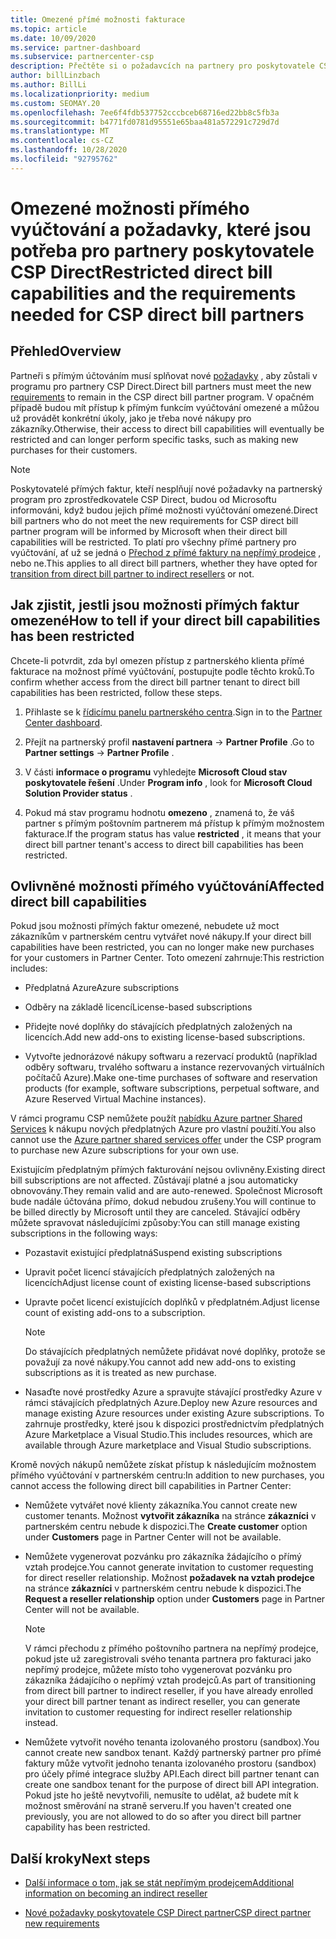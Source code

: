 ```yaml
---
title: Omezené přímé možnosti fakturace
ms.topic: article
ms.date: 10/09/2020
ms.service: partner-dashboard
ms.subservice: partnercenter-csp
description: Přečtěte si o požadavcích na partnery pro poskytovatele CSP a o tom, jak zamezit omezením možností. Zjistěte, jestli jsou vaše schopnosti omezené.
author: billLinzbach
ms.author: BillLi
ms.localizationpriority: medium
ms.custom: SEOMAY.20
ms.openlocfilehash: 7ee6f4fdb537752cccbceb68716ed22bb8c5fb3a
ms.sourcegitcommit: b4771fd0781d95551e65baa481a572291c729d7d
ms.translationtype: MT
ms.contentlocale: cs-CZ
ms.lasthandoff: 10/28/2020
ms.locfileid: "92795762"
---
```

# <a name="restricted-direct-bill-capabilities-and-the-requirements-needed-for-csp-direct-bill-partners"></a><span data-ttu-id="b12ac-104">Omezené možnosti přímého vyúčtování a požadavky, které jsou potřeba pro partnery poskytovatele CSP Direct</span><span class="sxs-lookup"><span data-stu-id="b12ac-104">Restricted direct bill capabilities and the requirements needed for CSP direct bill partners</span></span>  

## <a name="overview"></a><span data-ttu-id="b12ac-105">Přehled</span><span class="sxs-lookup"><span data-stu-id="b12ac-105">Overview</span></span>

<span data-ttu-id="b12ac-106">Partneři s přímým účtováním musí splňovat nové [požadavky](direct-partner-new-requirements.md) , aby zůstali v programu pro partnery CSP Direct.</span><span class="sxs-lookup"><span data-stu-id="b12ac-106">Direct bill partners must meet the new [requirements](direct-partner-new-requirements.md) to remain in the CSP direct bill partner program.</span></span> <span data-ttu-id="b12ac-107">V opačném případě budou mít přístup k přímým funkcím vyúčtování omezené a můžou už provádět konkrétní úkoly, jako je třeba nové nákupy pro zákazníky.</span><span class="sxs-lookup"><span data-stu-id="b12ac-107">Otherwise, their access to direct bill capabilities will eventually be restricted and can longer perform specific tasks, such as making new purchases for their customers.</span></span>

> [!Note]
> <span data-ttu-id="b12ac-108">Poskytovatelé přímých faktur, kteří nesplňují nové požadavky na partnerský program pro zprostředkovatele CSP Direct, budou od Microsoftu informováni, když budou jejich přímé možnosti vyúčtování omezené.</span><span class="sxs-lookup"><span data-stu-id="b12ac-108">Direct bill partners who do not meet the new requirements for CSP direct bill partner program will be informed by Microsoft when their direct bill capabilities will be restricted.</span></span> <span data-ttu-id="b12ac-109">To platí pro všechny přímé partnery pro vyúčtování, ať už se jedná o [Přechod z přímé faktury na nepřímý prodejce](transition-direct-to-indirect.md) , nebo ne.</span><span class="sxs-lookup"><span data-stu-id="b12ac-109">This applies to all direct bill partners, whether they have opted for [transition from direct bill partner to indirect resellers](transition-direct-to-indirect.md) or not.</span></span>  

## <a name="how-to-tell-if-your-direct-bill-capabilities-has-been-restricted"></a><span data-ttu-id="b12ac-110">Jak zjistit, jestli jsou možnosti přímých faktur omezené</span><span class="sxs-lookup"><span data-stu-id="b12ac-110">How to tell if your direct bill capabilities has been restricted</span></span>

<span data-ttu-id="b12ac-111">Chcete-li potvrdit, zda byl omezen přístup z partnerského klienta přímé fakturace na možnost přímé vyúčtování, postupujte podle těchto kroků.</span><span class="sxs-lookup"><span data-stu-id="b12ac-111">To confirm whether access from the direct bill partner tenant to direct bill capabilities has been restricted, follow these steps.</span></span>

1. <span data-ttu-id="b12ac-112">Přihlaste se k [řídicímu panelu partnerského centra](https://partner.microsoft.com/dashboard).</span><span class="sxs-lookup"><span data-stu-id="b12ac-112">Sign in to the [Partner Center dashboard](https://partner.microsoft.com/dashboard).</span></span>

2. <span data-ttu-id="b12ac-113">Přejít na partnerský profil **nastavení partnera**  ->  **Partner Profile** .</span><span class="sxs-lookup"><span data-stu-id="b12ac-113">Go to **Partner settings** -> **Partner Profile** .</span></span>

3. <span data-ttu-id="b12ac-114">V části **informace o programu** vyhledejte **Microsoft Cloud stav poskytovatele řešení** .</span><span class="sxs-lookup"><span data-stu-id="b12ac-114">Under **Program info** , look for **Microsoft Cloud Solution Provider status** .</span></span>

4. <span data-ttu-id="b12ac-115">Pokud má stav programu hodnotu **omezeno** , znamená to, že váš partner s přímým poštovním partnerem má přístup k přímým možnostem fakturace.</span><span class="sxs-lookup"><span data-stu-id="b12ac-115">If the program status has value **restricted** , it means that your direct bill partner tenant's access to direct bill capabilities has been restricted.</span></span>

## <a name="affected-direct-bill-capabilities"></a><span data-ttu-id="b12ac-116">Ovlivněné možnosti přímého vyúčtování</span><span class="sxs-lookup"><span data-stu-id="b12ac-116">Affected direct bill capabilities</span></span>

<span data-ttu-id="b12ac-117">Pokud jsou možnosti přímých faktur omezené, nebudete už moct zákazníkům v partnerském centru vytvářet nové nákupy.</span><span class="sxs-lookup"><span data-stu-id="b12ac-117">If your direct bill capabilities have been restricted, you can no longer make new purchases for your customers in Partner Center.</span></span> <span data-ttu-id="b12ac-118">Toto omezení zahrnuje:</span><span class="sxs-lookup"><span data-stu-id="b12ac-118">This restriction includes:</span></span>

- <span data-ttu-id="b12ac-119">Předplatná Azure</span><span class="sxs-lookup"><span data-stu-id="b12ac-119">Azure subscriptions</span></span>

- <span data-ttu-id="b12ac-120">Odběry na základě licencí</span><span class="sxs-lookup"><span data-stu-id="b12ac-120">License-based subscriptions</span></span>

- <span data-ttu-id="b12ac-121">Přidejte nové doplňky do stávajících předplatných založených na licencích.</span><span class="sxs-lookup"><span data-stu-id="b12ac-121">Add new add-ons to existing license-based subscriptions.</span></span>

- <span data-ttu-id="b12ac-122">Vytvořte jednorázové nákupy softwaru a rezervací produktů (například odběry softwaru, trvalého softwaru a instance rezervovaných virtuálních počítačů Azure).</span><span class="sxs-lookup"><span data-stu-id="b12ac-122">Make one-time purchases of software and reservation products (for example, software subscriptions, perpetual software, and Azure Reserved Virtual Machine instances).</span></span>

<span data-ttu-id="b12ac-123">V rámci programu CSP nemůžete použít [nabídku Azure partner Shared Services](shared-services.md) k nákupu nových předplatných Azure pro vlastní použití.</span><span class="sxs-lookup"><span data-stu-id="b12ac-123">You also cannot use the [Azure partner shared services offer](shared-services.md) under the CSP program to purchase new Azure subscriptions for your own use.</span></span>

<span data-ttu-id="b12ac-124">Existujícím předplatným přímých fakturování nejsou ovlivněny.</span><span class="sxs-lookup"><span data-stu-id="b12ac-124">Existing direct bill subscriptions are not affected.</span></span> <span data-ttu-id="b12ac-125">Zůstávají platné a jsou automaticky obnovovány.</span><span class="sxs-lookup"><span data-stu-id="b12ac-125">They remain valid and are auto-renewed.</span></span> <span data-ttu-id="b12ac-126">Společnost Microsoft bude nadále účtována přímo, dokud nebudou zrušeny.</span><span class="sxs-lookup"><span data-stu-id="b12ac-126">You will continue to be billed directly by Microsoft until they are canceled.</span></span> <span data-ttu-id="b12ac-127">Stávající odběry můžete spravovat následujícími způsoby:</span><span class="sxs-lookup"><span data-stu-id="b12ac-127">You can still manage existing subscriptions in the following ways:</span></span>

- <span data-ttu-id="b12ac-128">Pozastavit existující předplatná</span><span class="sxs-lookup"><span data-stu-id="b12ac-128">Suspend existing subscriptions</span></span>

- <span data-ttu-id="b12ac-129">Upravit počet licencí stávajících předplatných založených na licencích</span><span class="sxs-lookup"><span data-stu-id="b12ac-129">Adjust license count of existing license-based subscriptions</span></span>

- <span data-ttu-id="b12ac-130">Upravte počet licencí existujících doplňků v předplatném.</span><span class="sxs-lookup"><span data-stu-id="b12ac-130">Adjust license count of existing add-ons to a subscription.</span></span> 
 
    >[!Note] 
    ><span data-ttu-id="b12ac-131">Do stávajících předplatných nemůžete přidávat nové doplňky, protože se považují za nové nákupy.</span><span class="sxs-lookup"><span data-stu-id="b12ac-131">You cannot add new add-ons to existing subscriptions as it is treated as new purchase.</span></span>

- <span data-ttu-id="b12ac-132">Nasaďte nové prostředky Azure a spravujte stávající prostředky Azure v rámci stávajících předplatných Azure.</span><span class="sxs-lookup"><span data-stu-id="b12ac-132">Deploy new Azure resources and manage existing Azure resources under existing Azure subscriptions.</span></span> <span data-ttu-id="b12ac-133">To zahrnuje prostředky, které jsou k dispozici prostřednictvím předplatných Azure Marketplace a Visual Studio.</span><span class="sxs-lookup"><span data-stu-id="b12ac-133">This includes resources, which are available through Azure marketplace and Visual Studio subscriptions.</span></span>

<span data-ttu-id="b12ac-134">Kromě nových nákupů nemůžete získat přístup k následujícím možnostem přímého vyúčtování v partnerském centru:</span><span class="sxs-lookup"><span data-stu-id="b12ac-134">In addition to new purchases, you cannot access the following direct bill capabilities in Partner Center:</span></span>

- <span data-ttu-id="b12ac-135">Nemůžete vytvářet nové klienty zákazníka.</span><span class="sxs-lookup"><span data-stu-id="b12ac-135">You cannot create new customer tenants.</span></span> <span data-ttu-id="b12ac-136">Možnost **vytvořit zákazníka** na stránce **zákazníci** v partnerském centru nebude k dispozici.</span><span class="sxs-lookup"><span data-stu-id="b12ac-136">The **Create customer** option under **Customers** page in Partner Center will not be available.</span></span>

- <span data-ttu-id="b12ac-137">Nemůžete vygenerovat pozvánku pro zákazníka žádajícího o přímý vztah prodejce.</span><span class="sxs-lookup"><span data-stu-id="b12ac-137">You cannot generate invitation to customer requesting for direct reseller relationship.</span></span> <span data-ttu-id="b12ac-138">Možnost **požadavek na vztah prodejce** na stránce **zákazníci** v partnerském centru nebude k dispozici.</span><span class="sxs-lookup"><span data-stu-id="b12ac-138">The **Request a reseller relationship** option under **Customers** page in Partner Center will not be available.</span></span>

    >[!NOTE]
    ><span data-ttu-id="b12ac-139">V rámci přechodu z přímého poštovního partnera na nepřímý prodejce, pokud jste už zaregistrovali svého tenanta partnera pro fakturaci jako nepřímý prodejce, můžete místo toho vygenerovat pozvánku pro zákazníka žádajícího o nepřímý vztah prodejců.</span><span class="sxs-lookup"><span data-stu-id="b12ac-139">As part of transitioning from direct bill partner to indirect reseller, if you have already enrolled your direct bill partner tenant as indirect reseller, you can generate invitation to customer requesting for indirect reseller relationship instead.</span></span>

- <span data-ttu-id="b12ac-140">Nemůžete vytvořit nového tenanta izolovaného prostoru (sandbox).</span><span class="sxs-lookup"><span data-stu-id="b12ac-140">You cannot create new sandbox tenant.</span></span> <span data-ttu-id="b12ac-141">Každý partnerský partner pro přímé faktury může vytvořit jednoho tenanta izolovaného prostoru (sandbox) pro účely přímé integrace služby API.</span><span class="sxs-lookup"><span data-stu-id="b12ac-141">Each direct bill partner tenant can create one sandbox tenant for the purpose of direct bill API integration.</span></span> <span data-ttu-id="b12ac-142">Pokud jste ho ještě nevytvořili, nemusíte to udělat, až budete mít k možnost směrování na straně serveru.</span><span class="sxs-lookup"><span data-stu-id="b12ac-142">If you haven't created one previously, you are not allowed to do so after you direct bill partner capability has been restricted.</span></span>  

## <a name="next-steps"></a><span data-ttu-id="b12ac-143">Další kroky</span><span class="sxs-lookup"><span data-stu-id="b12ac-143">Next steps</span></span>

- [<span data-ttu-id="b12ac-144">Další informace o tom, jak se stát nepřímým prodejcem</span><span class="sxs-lookup"><span data-stu-id="b12ac-144">Additional information on becoming an indirect reseller</span></span>](https://assetsprod.microsoft.com/csp-directbill-to-indirect-transition.pdf)

- [<span data-ttu-id="b12ac-145">Nové požadavky poskytovatele CSP Direct partner</span><span class="sxs-lookup"><span data-stu-id="b12ac-145">CSP direct partner new requirements</span></span>](direct-partner-new-requirements.md)